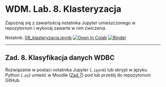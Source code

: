 # WDM. Lab. 8. Klasteryzacja

Zapoznaj się z zawartością notatnika Jupyter umieszczonego w repozytorium  i wykonaj zawarte w nim ćwiczenia.

Notatnik: [08_klasteryzacja.ipynb](https://github.com/IS-UMK/wdm_24_lab_08/blob/master/08_klasteryzacja.ipynb)
[![Open In Colab](https://colab.research.google.com/assets/colab-badge.svg)](https://colab.research.google.com/github/IS-UMK/wdm_24_lab_08/blob/master/08_klasteryzacja.ipynb) [![Binder](https://mybinder.org/badge_logo.svg)](https://mybinder.org/v2/gh/IS-UMK/wdm_24_lab_08/master?filepath=08_klasteryzacja.ipynb)

---

## Zad. 8. Klasyfikacja danych WDBC


Rozwiązanie w postaci notatnika Jupyter (``.ipynb``) lub skrypt w języku Python (``.py``) umieść w Moodle ([Zad 7](https://moodle.umk.pl/WFAIIS/mod/assign/view.php?id=7528)) pod lub prześlij do repozytorium GitHub.

